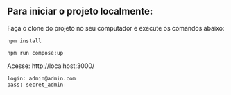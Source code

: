 ## Para iniciar o projeto localmente:

Faça o clone do projeto no seu computador e execute os comandos abaixo:

    npm install

    npm run compose:up

Acesse: http://localhost:3000/

    login: admin@admin.com
    pass: secret_admin
